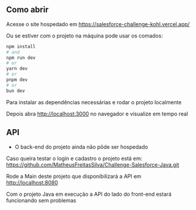 
## Como abrir

Acesse o site hospedado em https://salesforce-challenge-kohl.vercel.app/ 

Ou se estiver com o projeto na máquina pode usar os comados:

```bash
npm install
# and
npm run dev
# or
yarn dev
# or
pnpm dev
# or
bun dev
```

Para instalar as dependências necessárias e rodar o projeto localmente

Depois abra [http://localhost:3000](http://localhost:3000) no navegador e visualize em tempo real

## API

* O back-end do projeto ainda não pôde ser hospedado 

Caso queira testar o login e cadastro o projeto está em: https://github.com/MatheusFreitasSilva/Challenge-Salesforce-Java.git

Rode a Main deste projeto que disponibilizará a API em [http://localhost:8080](http://localhost:8080)

Com o projeto Java em execução a API do lado do front-end estará funcionando sem problemas

